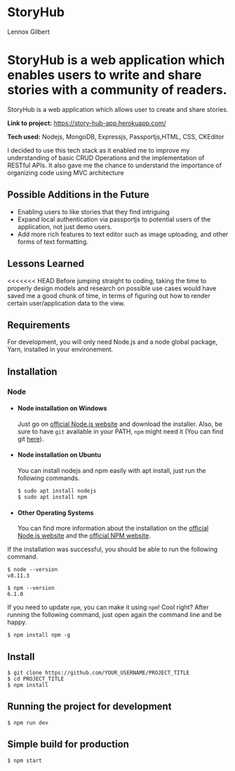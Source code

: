 # StoryHub

Lennox Gilbert

StoryHub is a web application which enables users to write and share stories with a community of readers.
=======
StoryHub is a web application which allows user to create and share stories.

**Link to project:** https://story-hub-app.herokuapp.com/

**Tech used:** Nodejs, MongoDB, Expressjs, Passportjs,HTML, CSS, CKEditor

I decided to use this tech stack as it enabled me to improve my understanding of basic CRUD Operations and the implementation of RESTful APIs. It also gave me the chance to understand the importance of organizing code using MVC architecture

## Possible Additions in the Future

- Enabling users to like stories that they find intriguing
- Expand local authentication via passportjs to potential users of the application, not just demo users.
- Add more rich features to text editor such as image uploading, and other forms of text formatting.

## Lessons Learned

<<<<<<< HEAD
Before jumping straight to coding, taking the time to properly design models and research on possible use cases would have saved me a good chunk of time, in terms of figuring out how to render certain user/application data to the view.

## Requirements

For development, you will only need Node.js and a node global package, Yarn, installed in your environement.

## Installation

### Node

- #### Node installation on Windows

  Just go on [official Node.js website](https://nodejs.org/) and download the installer.
  Also, be sure to have `git` available in your PATH, `npm` might need it (You can find git [here](https://git-scm.com/)).

- #### Node installation on Ubuntu

  You can install nodejs and npm easily with apt install, just run the following commands.

      $ sudo apt install nodejs
      $ sudo apt install npm

- #### Other Operating Systems
  You can find more information about the installation on the [official Node.js website](https://nodejs.org/) and the [official NPM website](https://npmjs.org/).

If the installation was successful, you should be able to run the following command.

    $ node --version
    v8.11.3

    $ npm --version
    6.1.0

If you need to update `npm`, you can make it using `npm`! Cool right? After running the following command, just open again the command line and be happy.

    $ npm install npm -g

## Install

    $ git clone https://github.com/YOUR_USERNAME/PROJECT_TITLE
    $ cd PROJECT_TITLE
    $ npm install

## Running the project for development

    $ npm run dev

## Simple build for production

    $ npm start
